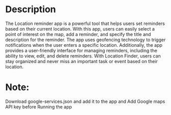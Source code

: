 # Description
The Location reminder app is a powerful tool that helps users set reminders based on their current location. With this app, users can easily select a point of interest on the map, add a reminder, and specify the title and description for the reminder. The app uses geofencing technology to trigger notifications when the user enters a specific location. Additionally, the app provides a user-friendly interface for managing reminders, including the ability to view, edit, and delete reminders. With Location Finder, users can stay organized and never miss an important task or event based on their location.

# Note:
Download google-services.json and add it to the app and Add Google maps API key before Running the app
